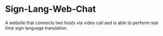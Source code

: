 # Sign-Lang-Web-Chat
A website that connects two hosts via video call and is able to perform real time sign language translation.
